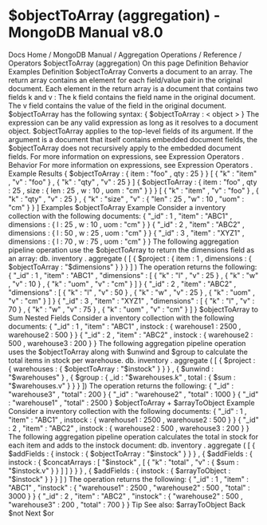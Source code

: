 # $objectToArray (aggregation) - MongoDB Manual v8.0


Docs Home / MongoDB Manual / Aggregation Operations / Reference / Operators $objectToArray (aggregation) On this page Definition Behavior Examples Definition $objectToArray Converts a document to an array. The return array contains an
element for each field/value pair in the original document.
Each element in the return array is a document that contains two
fields k and v : The k field contains the field name in the original document. The v field contains the value of the field in the original
document. $objectToArray has the following syntax: { $objectToArray : < object > } The <object> expression can be any valid expression as long as it resolves to a document
object. $objectToArray applies to the top-level fields
of its argument. If the argument is a document that itself contains
embedded document fields, the $objectToArray does not
recursively apply to the embedded document fields. For more information on expressions, see Expression Operators . Behavior For more information on expressions, see Expression Operators . Example Results { $objectToArray : { item : "foo" , qty : 25 } } [ { "k" : "item" , "v" : "foo" } , { "k" : "qty" , "v" : 25 } ] { $objectToArray : { item : "foo" , qty : 25 , size : { len : 25 , w : 10 , uom : "cm" } } } [ { "k" : "item" , "v" : "foo" } , { "k" : "qty" , "v" : 25 } , { "k" : "size" , "v" : { "len" : 25 , "w" : 10 , "uom" : "cm" } } ] Examples $objectToArray Example Consider a inventory collection with the following documents: { "_id" : 1 , "item" : "ABC1" , dimensions : { l : 25 , w : 10 , uom : "cm" } } { "_id" : 2 , "item" : "ABC2" , dimensions : { l : 50 , w : 25 , uom : "cm" } } { "_id" : 3 , "item" : "XYZ1" , dimensions : { l : 70 , w : 75 , uom : "cm" } } The following aggregation pipeline operation use the $objectToArray to return the dimensions field as an array: db. inventory . aggregate ( [ { $project : { item : 1 , dimensions : { $objectToArray : "$dimensions" } } } ] ) The operation returns the following: { "_id" : 1 , "item" : "ABC1" , "dimensions" : [ { "k" : "l" , "v" : 25 } , { "k" : "w" , "v" : 10 } , { "k" : "uom" , "v" : "cm" } ] } { "_id" : 2 , "item" : "ABC2" , "dimensions" : [ { "k" : "l" , "v" : 50 } , { "k" : "w" , "v" : 25 } , { "k" : "uom" , "v" : "cm" } ] } { "_id" : 3 , "item" : "XYZ1" , "dimensions" : [ { "k" : "l" , "v" : 70 } , { "k" : "w" , "v" : 75 } , { "k" : "uom" , "v" : "cm" } ] } $objectToArray to Sum Nested Fields Consider a inventory collection with the following documents: { "_id" : 1 , "item" : "ABC1" , instock : { warehouse1 : 2500 , warehouse2 : 500 } } { "_id" : 2 , "item" : "ABC2" , instock : { warehouse2 : 500 , warehouse3 : 200 } } The following aggregation pipeline operation uses the $objectToArray along with $unwind and $group to calculate the total items in stock per warehouse. db. inventory . aggregate ( [ { $project : { warehouses : { $objectToArray : "$instock" } } } , { $unwind : "$warehouses" } , { $group : { _id : "$warehouses.k" , total : { $sum : "$warehouses.v" } } } ]) The operation returns the following: { "_id" : "warehouse3" , "total" : 200 } { "_id" : "warehouse2" , "total" : 1000 } { "_id" : "warehouse1" , "total" : 2500 } $objectToArray + $arrayToObject Example Consider a inventory collection with the following documents: { "_id" : 1 , "item" : "ABC1" , instock : { warehouse1 : 2500 , warehouse2 : 500 } } { "_id" : 2 , "item" : "ABC2" , instock : { warehouse2 : 500 , warehouse3 : 200 } } The following aggregation pipeline operation calculates the total in
stock for each item and adds to the instock document: db. inventory . aggregate ( [ { $addFields : { instock : { $objectToArray : "$instock" } } } , { $addFields : { instock : { $concatArrays : [ "$instock" , [ { "k" : "total" , "v" : { $sum : "$instock.v" } } ] ] } } } , { $addFields : { instock : { $arrayToObject : "$instock" } } } ] ) The operation returns the following: { "_id" : 1 , "item" : "ABC1" , "instock" : { "warehouse1" : 2500 , "warehouse2" : 500 , "total" : 3000 } } { "_id" : 2 , "item" : "ABC2" , "instock" : { "warehouse2" : 500 , "warehouse3" : 200 , "total" : 700 } } Tip See also: $arrayToObject Back $not Next $or
